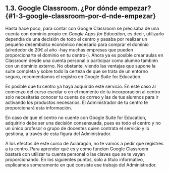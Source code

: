 ## 1.3\. Google Classroom. ¿Por dónde empezar? {#1-3-google-classroom-por-d-nde-empezar}

Hasta hace poco, para contar con Google Classroom se precisaba de una cuenta con dominio propio en _Google Apps for Education_, es decir, utilizarlo dependía de una decisión de todo el centro y pasaba por realizar un pequeño desembolso económico necesario para comprar el dominio (alrededor de 20€ al año -hay muchas empresas que pueden proporcionarte el dominio en tu centro-). Ahora ya es posible crear aulas en Classroom desde una cuenta personal o participar como alumno también con un dominio externo. No obstante, viendo las ventajas que supone la suite completa y sobre todo la certeza de que se trata de un entorno seguro, recomendamos el registro en Google Suite for Education.

Es posible que tu centro ya haya adquirido este servicio. En este caso al comienzo del curso escolar o en el momento de tu incorporación al centro solo necesitarás conocer tu cuenta de correo y las de tus alumnos para ir activando los productos necesarios. El Administrador de tu centro te proporcionará esta información.

En caso de que el centro no cuente con Google Suite for Education, adquirirlo debe ser una decisión consensuada, pues es todo el centro y no un único profesor o grupo de docentes quien contrata el servicio y lo gestiona, a través de esta figura del Administrador.

A los efectos de este curso de Aularagón, no te vamos a pedir que registres a tu centro. Para aprender qué es y cómo funcion Google Classroom bastará con utilizar tu cuenta personal o las claves que se te vayan proporcionando. En los siguientes puntos, solo a título informativo, explicamos someramente en qué consiste ese trabajo del Administrador.